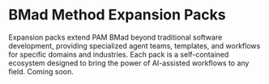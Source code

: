 # BMad Method Expansion Packs

Expansion packs extend PAM BMad beyond traditional software development, providing specialized agent teams, templates, and workflows for specific domains and industries. Each pack is a self-contained ecosystem designed to bring the power of AI-assisted workflows to any field. Coming soon.

